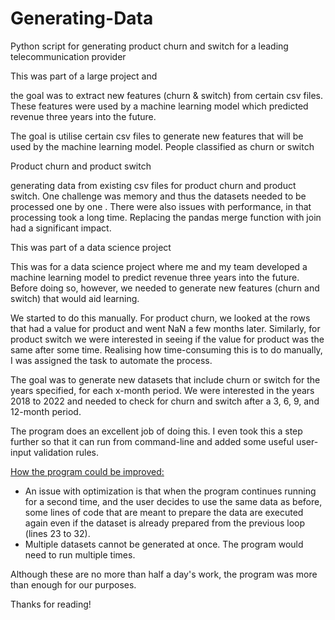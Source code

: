 # Generating-Data
Python script for generating product churn and switch for a leading telecommunication provider

This was part of a large project and 

the goal was to extract new features (churn & switch) from certain csv files. These features were used by a machine learning model which predicted revenue three years into the future.


The goal  is utilise certain csv files to generate new features that will be used by the machine learning model. People classified as churn or switch

Product churn and product switch 


generating data from existing csv files for product churn and product switch.
One challenge was memory and thus the datasets needed to be processed one by one . There were also issues with performance, in that processing took a long time. Replacing the pandas merge function with join had a significant impact.


This was part of a data science project

This was for a data science project where me and my team developed a machine learning model to predict revenue three years into the future. Before doing so, however, we needed to generate new features (churn and switch) that would aid learning. 

We started to do this manually. For product churn, we looked at the rows that had a value for product and went NaN a few months later. Similarly, for product switch we were interested in seeing if the value for product was the same after some time. Realising how time-consuming this is to do manually, I was assigned the task to automate the process.

The goal was to generate new datasets that include churn or switch for the years specified, for each x-month period. We were interested in the years 2018 to 2022 and needed to check for churn and switch after a 3, 6, 9, and 12-month period.

The program does an excellent job of doing this. I even took this a step further so that it can run from command-line and added some useful user-input validation rules.


<u>How the program could be improved:</u>
<ul>
<li>An issue with optimization is that when the program continues running for a second time, and the user decides to use the same data as before, some lines of code that are meant to prepare the data are executed again even if the dataset is already prepared from the previous loop (lines 23 to 32).</li>

<li>Multiple datasets cannot be generated at once. The program would need to run multiple times.</li>
</ul>

Although these are no more than half a day's work, the program was more than enough for our purposes.

Thanks for reading!

